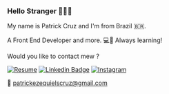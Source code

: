 ### Hello Stranger 👨🏽‍💻

My name is Patrick Cruz and I'm from Brazil 🇧🇷. 

A Front End Developer and more.   💻📱
Always learning!

Would you like to contact mew ? 

[![Resume](https://img.shields.io/badge/RESUME-%230A0A0A.svg?&style=for-the-badge&logo=dev-dot-to&logoColor=white)](https://patrickzequiel.github.io/resume/)
[![Linkedin Badge](https://img.shields.io/badge/linkedin-%230077B5.svg?&style=for-the-badge&logo=linkedin&logoColor=white)](https://www.linkedin.com/in/patrickzequiel/)
[![Instagram](https://img.shields.io/badge/instagram-%23E4405F.svg?&style=for-the-badge&logo=instagram&logoColor=white)](https://www.instagram.com/patrickzequiel/)


📧 patrickezequielscruz@gmail.com
